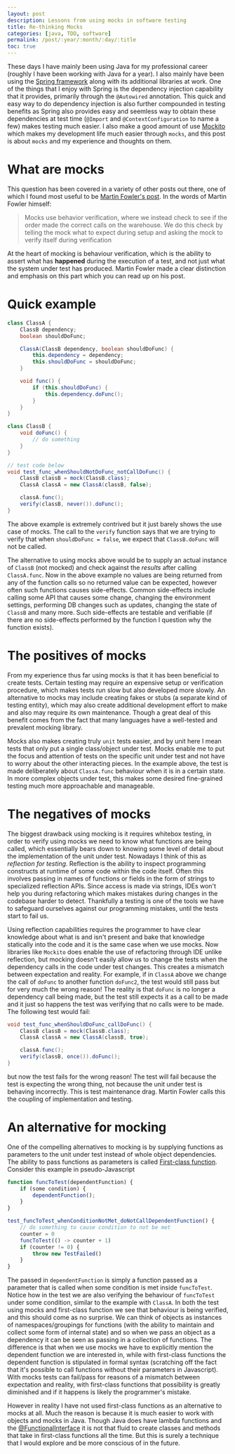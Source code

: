 ```yaml
---
layout: post
description: Lessons from using mocks in software testing
title: Re-thinking Mocks
categories: [java, TDD, software]
permalink: /post/:year/:month/:day/:title
toc: true
---
```


These days I have mainly been using Java for my professional career (roughly I have been working with Java for a year). I also mainly have been using the
[Spring framework](https://docs.spring.io/spring/docs/current/spring-framework-reference/) along with its additional libraries at work. One of the things that
I enjoy with Spring is the dependency injection capability that it provides, primarily through the `@Autowired` annotation. This quick and easy way to do dependency
injection is also further compounded in testing benefits as Spring also provides easy and seemless way to obtain these dependencies at test time (`@Import` and
`@ContextConfiguration` to name a few) makes testing much easier. I also make a good amount of use [Mockito](https://site.mockito.org/) which makes my development
life much easier through `mocks`, and this post is about `mocks` and my experience and thoughts on them.

# What are mocks

This question has been covered in a variety of other posts out there, one of which I found most useful to be [Martin Fowler's post](https://martinfowler.com/articles/mocksArentStubs.html). In the words of Martin Fowler himself:

> Mocks use behavior verification, where we instead check to see if the order made the correct calls on the warehouse. We do this check by telling the mock what to expect during setup and asking the mock to verify itself during verification

At the heart of mocking is behaviour verification, which is the ability to assert what has **happened** during the execution of a test, and not just what the system
under test has produced. Martin Fowler made a clear distinction and emphasis on this part which you can read up on his post.

# Quick example

```java
class ClassA {
    ClassB dependency;
    boolean shouldDoFunc;

    ClassA(ClassB dependency, boolean shouldDoFunc) {
        this.dependency = dependency;
        this.shouldDoFunc = shouldDoFunc;
    }

    void func() {
        if (this.shouldDoFunc) {
            this.dependency.doFunc();
        }
    }
}

class ClassB {
    void doFunc() {
        // do something
    }
}

// test code below
void test_func_whenShouldNotDoFunc_notCallDoFunc() {
    ClassB classB = mock(ClassB.class);
    ClassA classA = new ClassA(classB, false);

    classA.func();
    verify(classB, never()).doFunc();
}
```

The above example is extremely contrived but it just barely shows the use case of mocks. The call to the `verify` function says that we are trying to verify
that when `shouldDoFunc = false`, we expect that `ClassB.doFunc` will not be called.

The alternative to using mocks above would be to supply an actual instance of `ClassB` (not mocked) and check against the *results* after calling `ClassA.func`.
Now in the above example no values are being returned from any of the function calls so no returned value can be expected, however often such functions causes
side-effects. Common side-effects include calling some API that causes some change, changing the environment settings, performing DB changes such as updates, changing
the state of `ClassB` and many more. Such side-effects are testable and verifiable (if there are no side-effects performed by the function I question why the function
exists).

# The positives of mocks

From my experience thus far using mocks is that it has been beneficial to create tests. Certain testing may require an expensive setup or verification procedure,
which makes tests run slow but also developed more slowly. An alternative to mocks may include creating fakes or stubs (a separate kind of testing entity), which may
also create additional development effort to make and also may require its own maintenance. Though a great deal of this benefit comes from the fact that many languages
have a well-tested and prevalent mocking library.

Mocks also makes creating truly `unit` tests easier, and by unit here I mean tests that only put a single class/object under test. Mocks enable me to put the focus
and attention of tests on the specific unit under test and not have to worry about the other interacting pieces. In the example above, the test is made deliberately
about `ClassA.func` behaviour when it is in a certain state. In more complex objects under test, this makes some desired fine-grained testing much more approachable
and manageable.

# The negatives of mocks

The biggest drawback using mocking is it requires whitebox testing, in order to verify using mocks we need to know what functions are being called, which essentially
bears down to knowing some level of detail about the implementation of the unit under test. Nowadays I think of this as *reflection for testing*. Reflection is the
ability to inspect programming constructs at runtime of some code within the code itself. Often this involves passing in names of functions or fields in the form of
strings to specialized reflection APIs. Since access is made via strings, IDEs won't help you during refactoring which makes mistakes during changes in the codebase
harder to detect. Thankfully a testing is one of the tools we have to safeguard ourselves against our programming mistakes, until the tests start to fail us.

Using reflection capabilities requires the programmer to have clear knowledge about what is and isn't present and bake that knowledge statically into the code and
it is the same case when we use mocks. Now libraries like `Mockito` does enable the use of refactoring through IDE unlike reflection, but mocking doesn't easily
allow us to change the tests when the dependency calls in the code under test changes. This creates a mismatch between expectation and reality. For example, if in
`ClassA` above we change the call of `doFunc` to another function `doFunc2`, the test would still pass but for very much the wrong reason! The reality is that
`doFunc` is no longer a dependency call being made, but the test still expects it as a call to be made and it just so happens the test was verifying that no calls
were to be made. The following test would fail:

```java
void test_func_whenShouldDoFunc_callDoFunc() {
    ClassB classB = mock(ClassB.class);
    ClassA classA = new ClassA(classB, true);

    classA.func();
    verify(classB, once()).doFunc();
}
```

but now the test fails for the wrong reason! The test will fail because the test is expecting the wrong thing, not because the unit under test is behaving
incorrectly. This is test maintenance drag. Martin Fowler calls this the coupling of implementation and testing.

# An alternative for mocking

One of the compelling alternatives to mocking is by supplying functions as parameters to the unit under test instead of whole object dependencies. The ability to pass
functions as parameters is called [First-class function](https://en.wikipedia.org/wiki/First-class_function). Consider this example in pseudo-Javascript 

```javascript
function funcToTest(dependentFunction) {
    if (some condition) {
        dependentFunction();
    }
}

test_funcToTest_whenConditionNotMet_doNotCallDependentFunction() {
    // do something to cause condition to not be met
    counter = 0
    funcToTest(() -> counter + 1)
    if (counter != 0) {
        throw new TestFailed()
    }
}
```

The passed in `dependentFunction` is simply a function passed as a parameter that is called when some condition is met inside `funcToTest`. Notice how in the test we
are also verifying the behaviour of `funcToTest` under some condition, similar to the example with `ClassA`. In both the test using mocks and first-class function we
see that behaviour is being verified, and this should come as no surprise. We can think of objects as instances of namespaces/groupings for functions (with the ability
to maintain and collect some form of internal state) and so when we pass an object as a dependency it can be seen as passing in a collection of functions. The
difference is that when we use mocks we have to explicitly mention the dependent function we are interested in, while with first-class functions the dependent function
is stipulated in formal syntax (scratching off the fact that it's possible to call functions without their parameters in Javascript). With mocks tests can fail/pass
for reasons of a mismatch between expectation and reality, with first-class functions that possibility is greatly diminished and if it happens is likely the
programmer's mistake.

However in reality I have not used first-class functions as an alternative to mocks at all. Much the reason is because it is much easier to work with objects and
mocks in Java. Though Java does have lambda functions and the [@FunctionalInterface](https://docs.oracle.com/javase/8/docs/api/java/lang/FunctionalInterface.html)
it is not that fluid to create classes and methods that take in first-class functions all the time. But this is surely a technique that I would explore and be more
conscious of in the future.